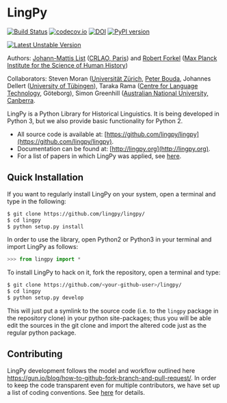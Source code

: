 # LingPy

[![Build Status](https://travis-ci.org/lingpy/lingpy.svg?branch=master)](https://travis-ci.org/lingpy/lingpy)
[![codecov.io](http://codecov.io/github/lingpy/lingpy/coverage.svg?branch=master)](http://codecov.io/github/lingpy/lingpy?branch=master)
[![DOI](https://zenodo.org/badge/doi/10.5281/zenodo.16093.svg)](http://dx.doi.org/10.5281/zenodo.16093)
[![PyPI version](https://badge.fury.io/py/lingpy.png)](https://badge.fury.io/py/lingpy)

[![Latest Unstable Version](https://poser.pugx.org/phpunit/phpunit/v/unstable)](https://github.com/lingpy/lingpy/releases/tag/v2.4.1-alpha)


Authors: [Johann-Mattis List](https://github.com/linguist) ([CRLAO, Paris](http://crlao.ehess.fr/)) and [Robert Forkel](https://github.com/xrotwang) ([Max Planck Institute for the Science of Human History](http://shh.mpg.de/))

Collaborators: Steven Moran ([Universität Zürich](http://www.linguistik.uzh.ch/about/mitglieder/moran.html), [Peter Bouda](http://www.peterbouda.eu/), Johannes Dellert ([University of Tübingen](http://www.sfs.uni-tuebingen.de/~gjaeger/evolaemp/index.html)), Taraka Rama ([Centre for Language Technology](http://clt.gu.se/), Göteborg), Simon Greenhill ([Australian National University, Canberra](https://researchers.anu.edu.au/researchers/greenhill-s).

LingPy is a Python Library for Historical Linguistics. It is being developed in Python 3, but we also provide basic functionality for Python 2.

* All source code is available at: [https://github.com/lingpy/lingpy](https://github.com/lingpy/lingpy).
* Documentation can be found at: [http://lingpy.org](http://lingpy.org).
* For a list of papers in which LingPy was applied, see [here](https://github.com/lingpy/lingpy/blob/master/PAPERS.md).

## Quick Installation

If you want to regularly install LingPy on your system, open a terminal and type in the following:
```bash
$ git clone https://github.com/lingpy/lingpy/
$ cd lingpy
$ python setup.py install
```

In order to use the library, open Python2 or Python3 in your terminal and import LingPy as follows:
```python
>>> from lingpy import *
```
To install LingPy to hack on it, fork the repository, open a terminal and type:
```bash
$ git clone https://github.com/<your-github-user>/lingpy/
$ cd lingpy
$ python setup.py develop
```
This will just put a symlink to the source code (i.e. to the ``lingpy`` package in the repository clone) in your python site-packages; thus you will be able edit the sources in the git clone and import the altered code just as the regular python package.


## Contributing

LingPy development follows the model and workflow outlined here https://gun.io/blog/how-to-github-fork-branch-and-pull-request/. In order to keep the code transparent even for multiple contributors, we have set up a list of coding conventions. See [here](https://github.com/lingpy/lingpy/blob/master/CONVENTIONS.md) for details.


